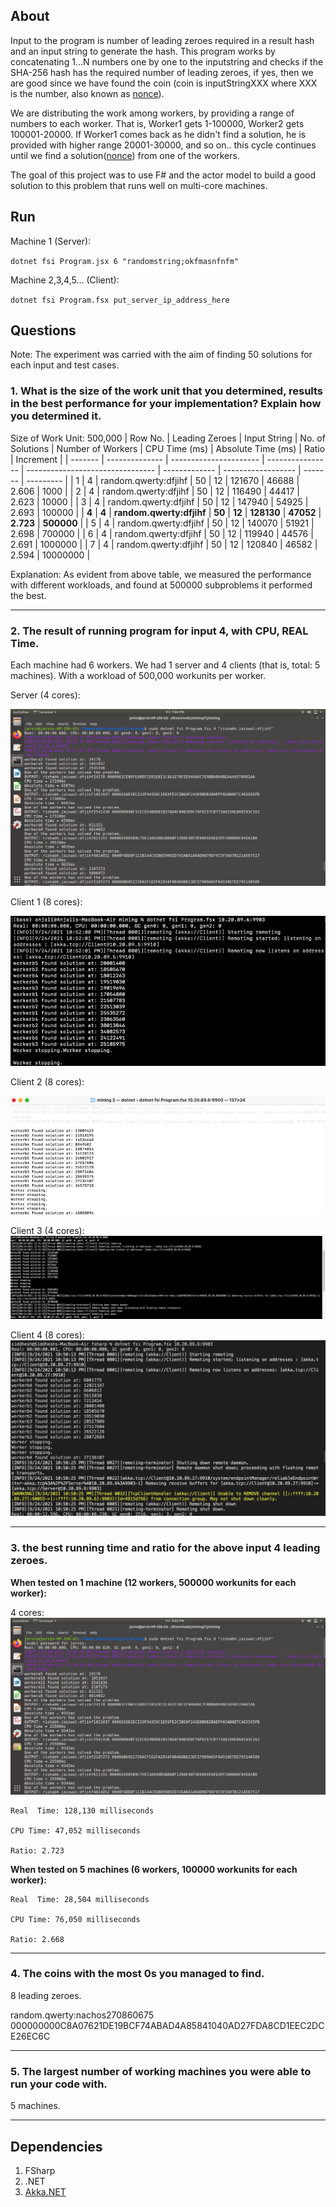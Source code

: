 ## About

Input to the program is number of leading zeroes required in a result hash and an input string to generate the hash. This program works by concatenating 1...N numbers one by one to the inputstring and checks if the SHA-256 hash has the required number of leading zeroes, if yes, then we are good since we have found the coin (coin is inputStringXXX where XXX is the number, also known as [nonce](https://aantonop.com/glossary-archive/bitcoin-nonce/)). 

We are distributing the work among workers, by providing a range of numbers to each worker. That is, Worker1 gets 1-100000, Worker2 gets 100001-20000. If Worker1 comes back as he didn't find a solution, he is provided with higher range 20001-30000, and so on.. this cycle continues until we find a solution([nonce](https://aantonop.com/glossary-archive/bitcoin-nonce/)) from one of the workers.

The goal of this  project was to use F# and the actor model to build a good solution to this problem that runs well on multi-core machines.

## Run

Machine 1 (Server):

`dotnet fsi Program.jsx 6 "randomstring;okfmasnfnfm"`

Machine 2,3,4,5... (Client):

`dotnet fsi Program.fsx put_server_ip_address_here`

## Questions

Note: The experiment was carried with the aim of finding 50 solutions for each input and test cases.

### 1. What is the size of the work unit that you determined, results in the best performance for your implementation? Explain how you determined it.

Size of Work Unit: 500,000
| Row No. | Leading Zeroes | Input String           | No. of Solutions | Number of Workers                | CPU Time (ms) | Absolute Time (ms) | Ratio   | Increment |
| ------- | -------------- | ---------------------- | ---------------- | -------------------------------- | ------------- | ------------------ | ------- | --------- |
| 1       | 4              | random.qwerty:dfjihf | 50               | 12                               | 121670        | 46688              | 2.606   | 1000      |
| 2       | 4              | random.qwerty:dfjihf | 50               | 12                               | 116490        | 44417              | 2.623   | 10000     |
| 3      | 4              | random.qwerty:dfjihf | 50               | 12                               | 147940        | 54925              | 2.693   | 100000    |
| **4**     | **4**              | **random.qwerty:dfjihf** | **50**               | **12**                               | **128130**        | **47052**              | **2.723**   | **500000**    |
| 5      | 4              | random.qwerty:dfjihf | 50               | 12                               | 140070        | 51921              | 2.698   | 700000    |
| 6      | 4              | random.qwerty:dfjihf | 50               | 12                               | 119940        | 44576              | 2.691   | 1000000   |
| 7      | 4              | random.qwerty:dfjihf | 50               | 12                               | 120840        | 46582              | 2.594   | 10000000  |

Explanation: As evident from above table, we measured the performance with different workloads, and found at 500000 subproblems it performed the best.
___
### 2. The result of running program for input 4, with CPU, REAL Time.

Each machine had 6 workers. We had 1 server and 4 clients (that is, total: 5 machines). With a workload of 500,000 workunits per worker.

Server (4 cores):

![server1](https://github.com/haxxorsid/distributed-bitcoin-mining/blob/main/images/img4.png "6 workers each on 5 machines - 1st screenshot")

Client 1 (8 cores):

![client1](https://github.com/haxxorsid/distributed-bitcoin-mining/blob/main/images/img1.jpg "6 workers each on 5 machines - 2nd screenshot")

Client 2 (8 cores):

![client2](https://github.com/haxxorsid/distributed-bitcoin-mining/blob/main/images/img2.jpg "6 workers each on 5 machines - 3rd screenshot")

Client 3 (4 cores):
![client3](https://github.com/haxxorsid/distributed-bitcoin-mining/blob/main/images/img3.png "6 workers each on 5 machines - 4th screenshot")

Client 4 (8 cores):
![client4](https://github.com/haxxorsid/distributed-bitcoin-mining/blob/main/images/img5.png "6 workers each on 5 machines - 5th screenshot")

___
### 3. the best running time and ratio for the above input 4 leading zeroes.

**When tested on 1 machine (12 workers, 500000 workunits for each worker):**



4 cores:
![4coresmachine](https://github.com/haxxorsid/distributed-bitcoin-mining/blob/main/images/img6.png "4 cores machine")

    Real  Time: 128,130 milliseconds

    CPU Time: 47,052 milliseconds

    Ratio: 2.723


**When tested on 5 machines (6 workers, 100000 workunits for each worker):**

    Real  Time: 28,504 milliseconds

    CPU Time: 76,050 milliseconds

    Ratio: 2.668

___
### 4. The coins with the most 0s you managed to find.

8 leading zeroes.

random.qwerty:nachos270860675 000000000C8A07621DE19BCF74ABAD4A85841040AD27FDA8CD1EEC2DCE26EC6C
___
### 5. The largest number of working machines you were able to run your code with.

5 machines.
___
## Dependencies

1. FSharp
2. .NET
3. [Akka.NET](https://www.nuget.org/packages/Akka/)